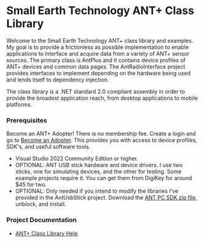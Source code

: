# Small Earth Technology ANT+ Class Library
Welcome to the Small Earth Technology ANT+ class library and examples. My goal is to provide a frictionless
as possible implementation to enable applications to interface and acquire data from a variety of ANT+
sensor sources. The primary class is AntPlus and it contains device profiles of ANT+ devices and common data pages.
The AntRadioInterface project provides interfaces to implement depending on the hardware being used and lends itself to
dependency injection.

The class library is a .NET standard 2.0 compliant assembly in order to provide the broadest application reach,
from desktop applications to mobile platforms.
### Prerequisites
Become an ANT+ Adopter! There is no membership fee. 
Create a login and go to [Become an Adopter](https://www.thisisant.com/my-ant/join-adopter). This provides you with access to
device profiles, SDK's, and useful software tools.
- Visual Studio 2022 Community Edition or higher.
- OPTIONAL: ANT USB stick hardware and device drivers. I use two sticks, one for simulating devices, and the other for
 testing. Some example projects require it.
You can get them from DigiKey for around $45 for two.
- OPTIONAL: Only needed if you intend to modify the libraries I've provided in the AntUsbStick project.
Download the [ANT PC SDK zip file](https://www.thisisant.com/resources/ant-windows-library-package-with-source-code/), unblock, and install.
### Project Documentation
* [ANT+ Class Library Help](http://stephenhidem.github.io/AntPlus)